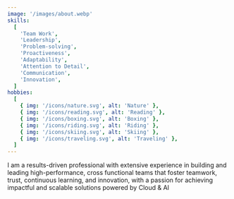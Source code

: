 ```yaml
---
image: '/images/about.webp'
skills:
  [
    'Team Work',
    'Leadership',
    'Problem-solving',
    'Proactiveness',
    'Adaptability',
    'Attention to Detail',
    'Communication',
    'Innovation',
  ]
hobbies:
  [
    { img: '/icons/nature.svg', alt: 'Nature' },
    { img: '/icons/reading.svg', alt: 'Reading' },
    { img: '/icons/boxing.svg', alt: 'Boxing' },
    { img: '/icons/riding.svg', alt: 'Riding' },
    { img: '/icons/skiing.svg', alt: 'Skiing' },
    { img: '/icons/traveling.svg', alt: 'Traveling' },
  ]
---
```


<p>
  I am a results-driven professional with extensive experience in <span class="text-primary">building and leading
  high-performance</span>, cross functional <span class="text-primary">teams</span> that foster
  teamwork, trust, continuous learning, and innovation, with a passion for
  achieving <span class="text-primary">impactful and scalable</span> solutions powered by <span class="text-primary">Cloud</span> & <span class="text-primary">AI</span>
</p>
